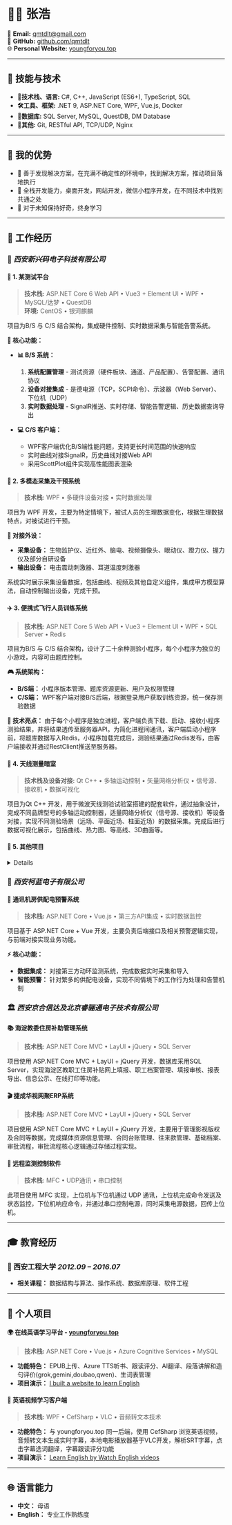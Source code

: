# 🧑‍💻 张浩

<div align="left">

📧 **Email:** qmtdlt@gmail.com  
🔗 **GitHub:** [github.com/qmtdlt](https://github.com/qmtdlt)  
🌐 **Personal Website:** [youngforyou.top](https://youngforyou.top)

</div>

---

## 💼 技能与技术

<div align="left">

- **🔧技术栈、语言:** C#, C++, JavaScript (ES6+), TypeScript, SQL
- **🛠️工具、框架:** .NET 9, ASP.NET Core, WPF, Vue.js, Docker
- **📜数据库:** SQL Server, MySQL, QuestDB, DM Database
- **🎁其他:** Git, RESTful API, TCP/UDP, Nginx

</div>

---

## 🌟 我的优势

- 🎯 善于发现解决方案，在充满不确定性的环境中，找到解决方案，推动项目落地执行
- 🔄 全栈开发能力，桌面开发，网站开发，微信小程序开发，在不同技术中找到共通之处
- 🚀 对于未知保持好奇，终身学习

---

## 💼 工作经历

### 🏢 *西安新兴码电子科技有限公司*

#### **🔬 1. 某测试平台**
> **技术栈:** ASP.NET Core 6 Web API • Vue3 + Element UI • WPF • MySQL/达梦 • QuestDB  
> **环境:** CentOS • 银河麒麟

项目为B/S 与 C/S 结合架构，集成硬件控制、实时数据采集与智能告警系统。

**🎯 核心功能：**
- **📊 B/S 系统：**
  1. **系统配置管理** - 测试资源（硬件板块、通道、产品配置）、告警配置、通讯协议
  2. **设备对接集成** - 是德电源（TCP，SCPI命令）、示波器（Web Server）、下位机（UDP）
  3. **实时数据处理** - SignalR推送、实时存储、智能告警逻辑、历史数据查询导出

- **💻 C/S 客户端：**
  - WPF客户端优化B/S端性能问题，支持更长时间范围的快速响应
  - 实时曲线对接SignalR，历史曲线对接Web API
  - 采用ScottPlot组件实现高性能图表渲染

#### **🧠 2. 多模态采集及干预系统**
> **技术栈:** WPF • 多硬件设备对接 • 实时数据处理

项目为 WPF 开发，主要为特定情境下，被试人员的生理数据变化，根据生理数据特点，对被试进行干预。

**📱 对接外设：**
- **采集设备：** 生物监护仪、近红外、脑电、视频摄像头、眼动仪、蹬力仪、握力仪及部分自研设备
- **输出设备：** 电击震动刺激器、耳道温度刺激器

系统实时展示采集设备数据，包括曲线、视频及其他自定义组件，集成甲方模型算法，自动控制输出设备，完成干预。

#### **✈️ 3. 便携式飞行人员训练系统**
> **技术栈:** ASP.NET Core 5 Web API • Vue3 + Element UI • WPF • SQL Server • Redis

项目为B/S 与 C/S 结合架构，设计了二十余种测验小程序，每个小程序为独立的小游戏，内容可由题库控制。

**🎮 系统架构：**
- **B/S端：** 小程序版本管理、题库资源更新、用户及权限管理
- **C/S端：** WPF客户端对接B/S后端，根据登录用户获取训练资源，统一保存测验数据

**🔧 技术亮点：**
由于每个小程序是独立进程，客户端负责下载、启动、接收小程序测验结果，并将结果透传至服务器API。为简化进程间通讯，客户端启动小程序前，将题库数据写入Redis，小程序加载完成后，测验结果通过Redis发布，由客户端接收并通过RestClient推送至服务器。

#### **📡 4. 天线测量暗室**
> **技术栈及设备对接:** Qt C++ • 多轴运动控制 • 矢量网络分析仪 • 信号源、接收机 • 数据可视化

项目为Qt C++ 开发，用于微波天线测验试验室搭建的配套软件，通过抽象设计，完成不同品牌型号的多轴运动控制器，适量网络分析仪（信号源、接收机）等设备对接，实现不同测验场景（远场、平面近场、柱面近场）的数据采集。完成后进行数据可视化展示，包括曲线、热力图、等高线、3D曲面等。

#### **🔧 5. 其他项目**

<details>

1. **🗺️ 基于Qt C++ + CEF的2D地图系统**
   - **功能：** 实时轨迹、轨迹回放、空域绘制
   - **技术：** 对接通讯协议，驱动实时数据采集和展示
   - **环境：** 银河麒麟桌面版

2. **🎯 天线跟踪控制软件**
   - **技术：** 基于Qt C++开发
   - **功能：** 对接网络协议，控制天线转台方位俯仰运动，解析协议数据，自动追踪目标

3. **⛽ 天然气公司资产管理系统**
   - **技术栈：** ASP.NET Core + Vue3 + 微信小程序
   - **功能：** 公司资产维护、流转、出售、报废等数据流程，微信小程序端完成建档和盘点

4. **🌡️ 温湿度测量设备控制系统**
   - **技术：** 基于WPF开发
   - **功能：** 对接陕西省计量院的温湿度测量设备串口协议，获取标准温湿度，控制运动控制器，将摄像头移动至预设位置，采集温湿度显示数值，最终和对照标准值和实际度数，经人工信息核对后，生成测试报告

</details>

### 📡 *西安柯蓝电子有限公司*

#### **🔌 通讯机房供配电预警系统**
> **技术栈:** ASP.NET Core • Vue.js • 第三方API集成 • 实时数据监控

项目基于 ASP.NET Core + Vue 开发，主要负责后端接口及相关预警逻辑实现，与前端对接实现业务功能。

**⚡ 核心功能：**
- **数据集成：** 对接第三方动环监测系统，完成数据实时采集和导入
- **智能预警：** 针对繁多的供配电设备，实现不同情境下的工作行为处理和告警机制

### 🏛️ *西安京合信达及北京睿骊通电子技术有限公司*

#### **📚 海淀教委住房补助管理系统**
> **技术栈:** ASP.NET Core MVC • LayUI • jQuery • SQL Server

项目使用 ASP.NET Core MVC + LayUI + jQuery 开发，数据库采用SQL Server，实现海淀区教职工住房补贴网上填报、职工档案管理、填报审核、报表导出、信息公示、在线打印等功能。

#### **🎬 捷成华视网聚ERP系统**
> **技术栈:** ASP.NET Core MVC • LayUI • jQuery • SQL Server

项目使用 ASP.NET Core MVC + LayUI + jQuery 开发，主要用于管理影视版权及合同等数据，完成媒体资源信息管理、合同台账管理、往来款管理、基础档案、审批流程，审批流程核心逻辑通过存储过程实现。

#### **🔬 远程监测控制软件**
> **技术栈:** MFC • UDP通讯 • 串口控制

此项目使用 MFC 实现，上位机与下位机通过 UDP 通讯，上位机完成命令发送及状态监控，下位机响应命令，并通过串口控制电源，同时采集电源数据，回传上位机。

---

## 🎓 教育经历

### 🏫 西安工程大学 *2012.09 – 2016.07*
- **相关课程：** 数据结构与算法、操作系统、数据库原理、软件工程

---

## 🚀 个人项目

#### **🌍 在线英语学习平台** - [youngforyou.top](https://youngforyou.top)
> **技术栈:** ASP.NET Core • Vue.js • Azure Cognitive Services • MySQL

- **功能特色：** EPUB上传、Azure TTS听书、跟读评分、AI翻译、段落讲解和造句评价(grok,gemini,doubao,qwen)、生词表管理
- **项目演示：** [I built a website to learn English](https://www.bilibili.com/video/BV1Cw3Lz4E8e/)

#### **🎥 英语视频学习客户端**
> **技术栈:** WPF • CefSharp • VLC • 音频转文本技术

- **功能特色：** 与 youngforyou.top 同一后端，使用 CefSharp 浏览英语视频，音频转文本生成实时字幕，本地电影播放器基于VLC开发，解析SRT字幕，点击字幕选词翻译，字幕跟读评分功能
- **项目演示：** [Learn English by Watch English videos](https://www.bilibili.com/video/BV1k6GMz3EBv/)

---

## 🌐 语言能力

- **中文：** 母语  
- **English：** 专业工作熟练度
